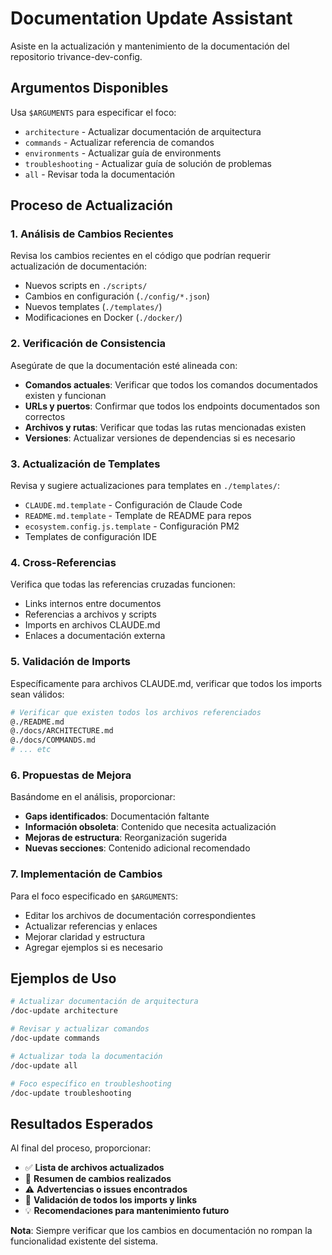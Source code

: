 # Documentation Update Assistant

Asiste en la actualización y mantenimiento de la documentación del repositorio trivance-dev-config.

## Argumentos Disponibles
Usa `$ARGUMENTS` para especificar el foco:
- `architecture` - Actualizar documentación de arquitectura
- `commands` - Actualizar referencia de comandos
- `environments` - Actualizar guía de environments
- `troubleshooting` - Actualizar guía de solución de problemas
- `all` - Revisar toda la documentación

## Proceso de Actualización

### 1. Análisis de Cambios Recientes
Revisa los cambios recientes en el código que podrían requerir actualización de documentación:
- Nuevos scripts en `./scripts/`
- Cambios en configuración (`./config/*.json`)
- Nuevos templates (`./templates/`)
- Modificaciones en Docker (`./docker/`)

### 2. Verificación de Consistencia
Asegúrate de que la documentación esté alineada con:
- **Comandos actuales**: Verificar que todos los comandos documentados existen y funcionan
- **URLs y puertos**: Confirmar que todos los endpoints documentados son correctos
- **Archivos y rutas**: Verificar que todas las rutas mencionadas existen
- **Versiones**: Actualizar versiones de dependencias si es necesario

### 3. Actualización de Templates
Revisa y sugiere actualizaciones para templates en `./templates/`:
- `CLAUDE.md.template` - Configuración de Claude Code
- `README.md.template` - Template de README para repos
- `ecosystem.config.js.template` - Configuración PM2
- Templates de configuración IDE

### 4. Cross-Referencias
Verifica que todas las referencias cruzadas funcionen:
- Links internos entre documentos
- Referencias a archivos y scripts
- Imports en archivos CLAUDE.md
- Enlaces a documentación externa

### 5. Validación de Imports
Específicamente para archivos CLAUDE.md, verificar que todos los imports sean válidos:
```bash
# Verificar que existen todos los archivos referenciados
@./README.md
@./docs/ARCHITECTURE.md
@./docs/COMMANDS.md
# ... etc
```

### 6. Propuestas de Mejora
Basándome en el análisis, proporcionar:
- **Gaps identificados**: Documentación faltante
- **Información obsoleta**: Contenido que necesita actualización  
- **Mejoras de estructura**: Reorganización sugerida
- **Nuevas secciones**: Contenido adicional recomendado

### 7. Implementación de Cambios
Para el foco especificado en `$ARGUMENTS`:
- Editar los archivos de documentación correspondientes
- Actualizar referencias y enlaces
- Mejorar claridad y estructura
- Agregar ejemplos si es necesario

## Ejemplos de Uso

```bash
# Actualizar documentación de arquitectura
/doc-update architecture

# Revisar y actualizar comandos
/doc-update commands

# Actualizar toda la documentación
/doc-update all

# Foco específico en troubleshooting
/doc-update troubleshooting
```

## Resultados Esperados
Al final del proceso, proporcionar:
- ✅ **Lista de archivos actualizados**
- 📝 **Resumen de cambios realizados**
- ⚠️ **Advertencias o issues encontrados**
- 🔗 **Validación de todos los imports y links**
- 💡 **Recomendaciones para mantenimiento futuro**

**Nota**: Siempre verificar que los cambios en documentación no rompan la funcionalidad existente del sistema.